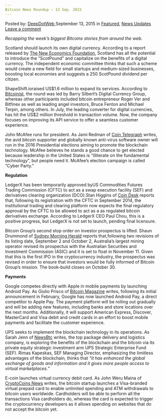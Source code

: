 ```yaml
---
Bitcoin News Roundup – 13 Sep. 2015
---
```

<article class="post-listing post-11523 post type-post status-publish format-standard has-post-thumbnail hentry category-deepdot-news category-news-updates tag-1826 tag-2524 tag-bitcoin tag-news tag-roundup tag-sep">
<div class="post-inner">
<p class="post-meta">
<span>Posted by: <a href="https://www.deepdotweb.com/author/admin/" title="">DeepDotWeb </a></span>
<span>September 13, 2015</span>
<span>in <a href="https://www.deepdotweb.com/category/deepdot-news/" rel="category tag">Featured</a>, <a href="https://www.deepdotweb.com/category/news-updates/" rel="category tag">News Updates</a></span>
<span><a href="https://www.deepdotweb.com/2015/09/13/bitcoin-news-roundup-13-sep-2015/#respond">Leave a comment</a></span>
</p>
<div class="clear"></div>
<div class="entry">
<p><em>Recapping the week&#8217;s biggest Bitcoins stories from around the web. </em></p>
<p>Scotland should launch its own digital currency. According to a report released by <a href="http://www.neweconomics.org/publications/entry/scotpound-digital-currency-for-the-common-good">The New Economics Foundation</a>, Scotland has all the potential to introduce the “ScotPound” and capitalize on the benefits of a digital currency. The independent economic committee thinks that such a scheme would create a new field for small startups and medium-sized businesses, boosting local economies and suggests a 250 ScotPound dividend per citizen.</p>
<p>ShapeShift.ioraised US$1.6 million to expand its services. According to <a href="http://insidebitcoins.com/news/shapeshift-raises-another-us1-6m-in-funding/34713">Bitcoinist</a>, the round was led by Barry Silbert’s Digital Currency Group, whereas other participants included bitcoin entrepreneur Roger Ver and Bitfinex as well as leading angel investors, Bruce Fenton and Michael Terpin, among others. In July, the leading converter for digital currencies, has hit the US$2 million threshold in transaction volume. Now, the company focuses on improving its API service to offer a seamless customer experience.</p>
<p>John McAfee runs for president. As Jami Redman of <a href="http://cointelegraph.com/news/115256/john-mcafee-to-run-for-us-president-after-creating-own-cyber-party-">Coin Telegraph</a> writes, the avid bitcoin supporter and globally known anti-virus software owner will run in the 2016 Presidential elections aiming to promote the blockchain technology. McAfee believes he stands a good chance to get elected because leadership in the United States is “illiterate on the fundamental technology”, but people need it. McAfee’s election campaign is called “Cyber Party.”</p>
<p><strong>Regulation</strong></p>
<p>LedgerX has been temporarily approved byUS Commodities Futures Trading Commission (CFTC) to act as a swap execution facility (SEF) and derivatives clearing organization (DCO).Stan Higgins of <a href="http://www.coindesk.com/cftc-grants-temporary-approval-to-bitcoin-startup-ledgerx/">Coin Desk</a> reports that, following its registration with the CFTC in September 2014, the institutional trading and clearing platform now expects the final regulatory approval by the CFTC to be allowed to act as a as regulated bitcoin derivatives exchange. According to LedgerX CEO Paul Chou, this is a positive progress, but LedgerX is not set to launch, pending final licensure.</p>
<p>Bitcoin Group’s second stop order on investor prospectus is lifted. Shaun Drummond of <a href="http://www.smh.com.au/business/markets/currencies/third-time-lucky-for-bitcoin-group-at-an-ipo-20150907-gjh4wz.html">Sydney Morning Herald</a> reports that,following two revisions of its listing date, September 2 and October 2, Australia’s largest mining operator revised its prospectus with the Australian Securities and Investment Commission (ASIC) and it is set to float in November 11. Given that this is the first IPO in the cryptocurrency industry, the prospectus was revised in order to ensure that investors would be fully informed of Bitcoin Group’s mission. The book-build closes on October 30.</p>
<p><strong>Payments</strong></p>
<p>Google competes directly with Apple in mobile payments by launching Android Pay. As Giulio Prisco of <a href="https://bitcoinmagazine.com/21909/google-launches-android-pay-compete-apple-pay-boost-mobile-payments/">Bitcoin Magazine</a> writes, following its initial announcement in February, Google has now launched Android Pay, a direct competitor to Apple Pay. The payment platform will be rolling out gradually and will be adding new features, including banks and store locations over the next months. Additionally, it will support American Express, Discover, MasterCard and Visa debit and credit cards in an effort to boost mobile payments and facilitate the customer experience.</p>
<p>UPS seeks to implement the blockchain technology in its operations. As Sarah Jenn of <a href="http://www.newsbtc.com/2015/09/11/will-ups-use-blockchain-technology-for-shipment-tracking/">NewsBtc</a> writes, the top package delivery and logistics company, is exploring the benefits of the blockchain and the bitcoin via its private equity strategic investment arm UPS Strategic Enterprise Fund (SEF). Rimas Kapeskas, SEF Managing Director, emphasizing the limitless advantages of the blockchain, thinks that <em>“it has enhanced the global exchange of goods and information and it gives more people access to virtual marketplaces.”</em></p>
<p>E-coin launches virtual currency debit card. As John Weru Maina of <a href="https://www.cryptocoinsnews.com/e-coin-launches-visa-branded-bitcoin-debit-card/">CryptoCoins News</a> writes, the bitcoin startup launches a Visa-branded virtual prepaid card to enable unlimited spending and ATM withdrawals to bitcoin users worldwide. Cardholders will be able to perform all the transactions Visa cardholders do, whereas the card is expected to trigger the cryptocurrency developers as it allows spending on websites that do not accept the bitcoin yet.</p>
</div>
<span style="display:none"><a href="https://www.deepdotweb.com/tag/13/" rel="tag">13</a> <a href="https://www.deepdotweb.com/tag/2015/" rel="tag">2015</a> <a href="https://www.deepdotweb.com/tag/bitcoin/" rel="tag">bitcoin</a> <a href="https://www.deepdotweb.com/tag/news/" rel="tag">news</a> <a href="https://www.deepdotweb.com/tag/roundup/" rel="tag">roundup</a> <a href="https://www.deepdotweb.com/tag/sep/" rel="tag">sep</a></span> <span style="display:none" class="updated">2015-09-13</span>
<div style="display:none" class="vcard author" itemprop="author" itemscope itemtype="http://schema.org/Person"><strong class="fn" itemprop="name">